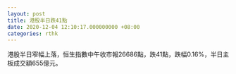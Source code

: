 ```yaml
---
layout: post
title: 港股半日跌41點
date: 2020-12-04 12:10:17.000000000 +08:00
categories: rthk
---
```


港股半日窄幅上落，恒生指數中午收市報26686點，跌41點，跌幅0.16%，半日主板成交額655億元。
